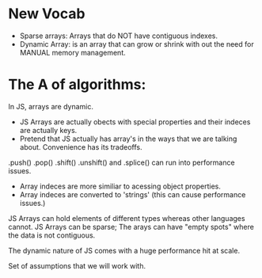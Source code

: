 # New Vocab
- Sparse arrays: Arrays that do NOT have contiguous indexes.
- Dynamic Array: is an array that can grow or shrink with out the need for MANUAL memory management.

# The A of algorithms: 

In JS, arrays are dynamic.
- JS Arrays are actually obects with special properties and their indeces are actually keys.
- Pretend that JS actually has array's in the ways that we are talking about. Convenience has its tradeoffs. 

.push() .pop() .shift() .unshift() and .splice() can run into performance issues.
- Array indeces are more similiar to acessing object properties.
- Array indeces are converted to 'strings' (this can cause performance issues.)

JS Arrays can hold elements of different types whereas other languages cannot.
JS Arrays can be sparse; The arays can have "empty spots" where the data is not contiguous. 

The dynamic nature of JS comes with a huge performance hit at scale.

Set of assumptions that we will work with. 